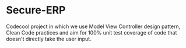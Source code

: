 # Secure-ERP
Codecool project in which we use Model View Controller design pattern, Clean Code practices and aim for 100% unit test coverage of code that doesn't directly take the user input. 
